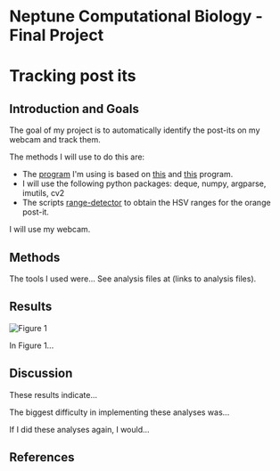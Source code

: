 # Neptune Computational Biology - Final Project


# Tracking post its

## Introduction and Goals

The goal of my project is to automatically identify the post-its on my webcam and track them.

The methods I will use to do this are:
* The [program](https://github.com/davidpuga/neptune_final_project/blob/master/tracking.py) I'm using is based on [this](http://www.pyimagesearch.com/2015/09/14/ball-tracking-with-opencv/) and [this](http://www.pyimagesearch.com/2015/09/21/opencv-track-object-movement/) program.
* I will use the following python packages: deque, numpy, argparse, imutils, cv2
* The scripts [range-detector](https://github.com/jrosebr1/imutils/blob/master/bin/range-detector) to obtain the HSV ranges for the orange post-it.

I will use my webcam.


## Methods

The tools I used were... See analysis files at (links to analysis files).

## Results

![Figure 1](./Figure1.png?raw=true)

In Figure 1...

## Discussion

These results indicate...

The biggest difficulty in implementing these analyses was...

If I did these analyses again, I would...

## References


